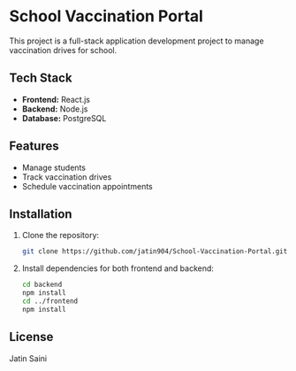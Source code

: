 # School Vaccination Portal

This project is a full-stack application development project to manage vaccination drives for school.

## Tech Stack
- **Frontend:** React.js
- **Backend:** Node.js
- **Database:** PostgreSQL

## Features
- Manage students
- Track vaccination drives
- Schedule vaccination appointments

## Installation

1. Clone the repository:
    ```bash
    git clone https://github.com/jatin904/School-Vaccination-Portal.git
    ```
2. Install dependencies for both frontend and backend:
    ```bash
    cd backend
    npm install
    cd ../frontend
    npm install
    ```

## License
Jatin Saini 
